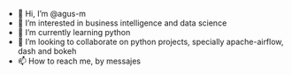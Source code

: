 - 👋 Hi, I’m @agus-m
- 👀 I’m interested in business intelligence and data science
- 🌱 I’m currently learning python
- 💞️ I’m looking to collaborate on python projects, specially apache-airflow, dash and bokeh
- 📫 How to reach me, by messajes

<!---
agus-m/agus-m is a ✨ special ✨ repository because its `README.md` (this file) appears on your GitHub profile.
You can click the Preview link to take a look at your changes.
--->
